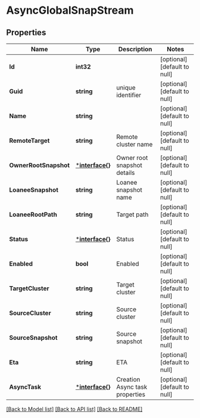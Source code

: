 # AsyncGlobalSnapStream

## Properties
Name | Type | Description | Notes
------------ | ------------- | ------------- | -------------
**Id** | **int32** |  | [optional] [default to null]
**Guid** | **string** | unique identifier | [optional] [default to null]
**Name** | **string** |  | [optional] [default to null]
**RemoteTarget** | **string** | Remote cluster name | [optional] [default to null]
**OwnerRootSnapshot** | [***interface{}**](interface{}.md) | Owner root snapshot details | [optional] [default to null]
**LoaneeSnapshot** | **string** | Loanee snapshot name | [optional] [default to null]
**LoaneeRootPath** | **string** | Target path | [optional] [default to null]
**Status** | [***interface{}**](interface{}.md) | Status | [optional] [default to null]
**Enabled** | **bool** | Enabled | [optional] [default to null]
**TargetCluster** | **string** | Target cluster | [optional] [default to null]
**SourceCluster** | **string** | Source cluster | [optional] [default to null]
**SourceSnapshot** | **string** | Source snapshot | [optional] [default to null]
**Eta** | **string** | ETA | [optional] [default to null]
**AsyncTask** | [***interface{}**](interface{}.md) | Creation Async task properties | [optional] [default to null]

[[Back to Model list]](../README.md#documentation-for-models) [[Back to API list]](../README.md#documentation-for-api-endpoints) [[Back to README]](../README.md)


